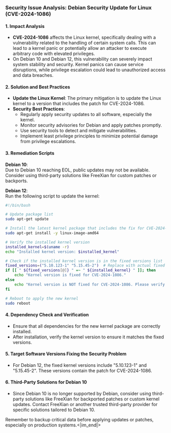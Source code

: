 ### Security Issue Analysis: Debian Security Update for Linux (CVE-2024-1086)

#### 1. Impact Analysis
- **CVE-2024-1086** affects the Linux kernel, specifically dealing with a vulnerability related to the handling of certain system calls. This can lead to a kernel panic or potentially allow an attacker to execute arbitrary code with elevated privileges.
- On Debian 10 and Debian 12, this vulnerability can severely impact system stability and security. Kernel panics can cause service disruptions, while privilege escalation could lead to unauthorized access and data breaches.

#### 2. Solution and Best Practices
- **Update the Linux Kernel**: The primary mitigation is to update the Linux kernel to a version that includes the patch for CVE-2024-1086.
- **Security Best Practices**:
  - Regularly apply security updates to all software, especially the kernel.
  - Monitor security advisories for Debian and apply patches promptly.
  - Use security tools to detect and mitigate vulnerabilities.
  - Implement least privilege principles to minimize potential damage from privilege escalations.

#### 3. Remediation Scripts
**Debian 10**:  
Due to Debian 10 reaching EOL, public updates may not be available. Consider using third-party solutions like FreeXian for custom patches or backports.

**Debian 12**:  
Run the following script to update the kernel:

```bash
#!/bin/bash

# Update package list
sudo apt-get update

# Install the latest kernel package that includes the fix for CVE-2024-1086
sudo apt-get install -y linux-image-amd64

# Verify the installed kernel version
installed_kernel=$(uname -r)
echo "Installed kernel version: $installed_kernel"

# Check if the installed kernel version is in the fixed versions list
fixed_versions=("5.10.123-1" "5.15.45-2")  # Replace with actual fixed versions
if [[ " ${fixed_versions[@]} " =~ " ${installed_kernel} " ]]; then
    echo "Kernel version is fixed for CVE-2024-1086."
else
    echo "Kernel version is NOT fixed for CVE-2024-1086. Please verify the version."
fi

# Reboot to apply the new kernel
sudo reboot
```

#### 4. Dependency Check and Verification
- Ensure that all dependencies for the new kernel package are correctly installed.
- After installation, verify the kernel version to ensure it matches the fixed versions.

#### 5. Target Software Versions Fixing the Security Problem
- For Debian 12, the fixed kernel versions include "5.10.123-1" and "5.15.45-2". These versions contain the patch for CVE-2024-1086.

#### 6. Third-Party Solutions for Debian 10
- Since Debian 10 is no longer supported by Debian, consider using third-party solutions like FreeXian for backported patches or custom kernel updates. Contact FreeXian or another trusted third-party provider for specific solutions tailored to Debian 10.

Remember to backup critical data before applying updates or patches, especially on production systems.<|im_end|>